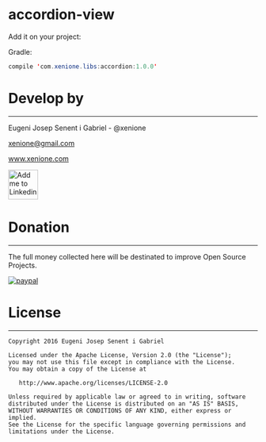 # accordion-view

Add it on your project:

Gradle:
```java 
compile 'com.xenione.libs:accordion:1.0.0'
```




 # Develop by
-------

Eugeni Josep Senent i Gabriel - @xenione

xenione@gmail.com

www.xenione.com

<a href="https://www.linkedin.com/in/eugeni-senent-gabriel-bb198723">
  <img alt="Add me to Linkedin" src="https://image.freepik.com/iconos-gratis/boton-del-logotipo-linkedin_318-84979.png" height="60" width="60"/>
</a>


# Donation
-------

The full money collected here will be destinated to improve Open Source Projects.

[![paypal](https://www.paypalobjects.com/en_US/i/btn/btn_donateCC_LG.gif)](https://www.paypal.com/cgi-bin/webscr?cmd=_s-xclick&hosted_button_id=WQH9LXLLELC3N)


# License
-------
    Copyright 2016 Eugeni Josep Senent i Gabriel

    Licensed under the Apache License, Version 2.0 (the "License");
    you may not use this file except in compliance with the License.
    You may obtain a copy of the License at

       http://www.apache.org/licenses/LICENSE-2.0

    Unless required by applicable law or agreed to in writing, software
    distributed under the License is distributed on an "AS IS" BASIS,
    WITHOUT WARRANTIES OR CONDITIONS OF ANY KIND, either express or implied.
    See the License for the specific language governing permissions and
    limitations under the License.

